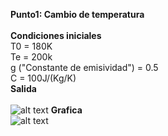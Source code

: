 **Punto1: Cambio de temperatura**<br /><br />
**Condiciones iniciales** <br />
  T0 = 180K <br />
  Te = 200k <br />
  g ("Constante de emisividad") = 0.5 <br />
  C = 100J/(Kg/K) <br />
**Salida**<br /><br />
![alt text](https://github.com/juandavid9611/Analisis-Numerico-1810/blob/master/Taller%20Ecuaciones%20Diferenciales/Tabla.png)
**Grafica** <br />
![alt text](https://github.com/juandavid9611/Analisis-Numerico-1810/blob/master/Taller%20Ecuaciones%20Diferenciales/Grafica.png)<br /><br />
